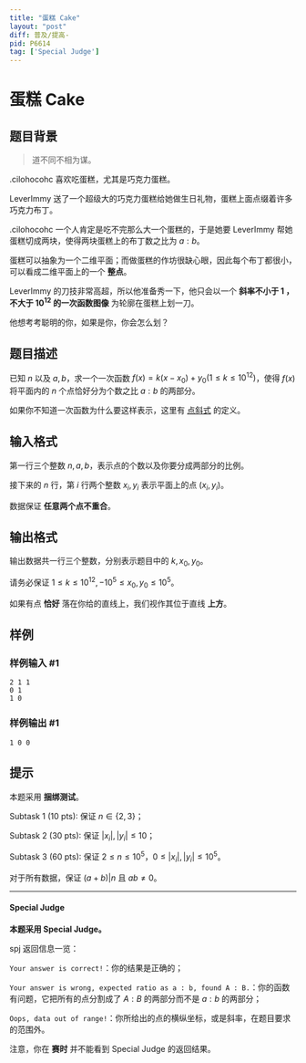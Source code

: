 ```yaml
---
title: "蛋糕 Cake"
layout: "post"
diff: 普及/提高-
pid: P6614
tag: ['Special Judge']
---
```

# 蛋糕 Cake
## 题目背景

>   道不同不相为谋。

$\text{.cilohocohc}$ 喜欢吃蛋糕，尤其是巧克力蛋糕。

$\text{LeverImmy}$ 送了一个超级大的巧克力蛋糕给她做生日礼物，蛋糕上面点缀着许多巧克力布丁。

$\text{.cilohocohc}$ 一个人肯定是吃不完那么大一个蛋糕的，于是她要 $\text{LeverImmy}$ 帮她蛋糕切成两块，使得两块蛋糕上的布丁数之比为 $a : b$。

蛋糕可以抽象为一个二维平面；而做蛋糕的作坊很缺心眼，因此每个布丁都很小，可以看成二维平面上的一个 **整点**。

$\text{LeverImmy}$ 的刀技非常高超，所以他准备秀一下，他只会以一个 **斜率不小于 $1$ ，不大于 $10^{12}$ 的一次函数图像** 为轮廓在蛋糕上划一刀。

他想考考聪明的你，如果是你，你会怎么划？

## 题目描述

已知 $n$ 以及 $a, b$，求一个一次函数 $f(x) = k(x - x_0) + y_0 (1 \le k \le 10^{12})$，使得 $f(x)$ 将平面内的 $n$ 个点恰好分为个数之比 $a : b$ 的两部分。

如果你不知道一次函数为什么要这样表示，这里有 [点斜式](https://baike.baidu.com/item/%E7%82%B9%E6%96%9C%E5%BC%8F/921468?fr=aladdin) 的定义。

## 输入格式

第一行三个整数 $n, a, b$，表示点的个数以及你要分成两部分的比例。

接下来的 $n$ 行，第 $i$ 行两个整数 $x_i, y_i$ 表示平面上的点 $(x_i, y_i)$。

数据保证 **任意两个点不重合**。

## 输出格式

输出数据共一行三个整数，分别表示题目中的 $k, x_0, y_0$。

请务必保证 $1 \le k \le 10^{12}, -10^5 \le x_0, y_0 \le 10^{5}$。

如果有点 **恰好** 落在你给的直线上，我们视作其位于直线 **上方**。

## 样例

### 样例输入 #1
```
2 1 1
0 1
1 0
```
### 样例输出 #1
```
1 0 0
```
## 提示

本题采用 **捆绑测试**。

$\text{Subtask 1 (10 pts)}:$ 保证 $n \in \{2, 3\}$；

$\text{Subtask 2 (30 pts)}:$ 保证 $\left|x_i\right|, \left|y_i\right| \le 10$；

$\text{Subtask 3 (60 pts)}:$ 保证 $2 \le n \le 10^5$，$0 \le \left|x_i\right|, \left|y_i\right| \le 10^5$。

对于所有数据，保证 $(a + b) | n$ 且 $ab \neq 0$。

---

#### Special Judge

**本题采用 $\text{Special Judge}$。**

spj 返回信息一览：

`Your answer is correct!`：你的结果是正确的；

`Your answer is wrong, expected ratio as a : b, found A : B.`：你的函数有问题，它把所有的点分割成了 $A : B$ 的两部分而不是 $a : b$ 的两部分；

`Oops, data out of range!`：你所给出的点的横纵坐标，或是斜率，在题目要求的范围外。

注意，你在 **赛时** 并不能看到 Special Judge 的返回结果。

